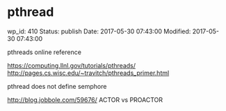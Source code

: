 # pthread


wp_id: 410
Status: publish
Date: 2017-05-30 07:43:00
Modified: 2017-05-30 07:43:00


pthreads online reference

https://computing.llnl.gov/tutorials/pthreads/
http://pages.cs.wisc.edu/~travitch/pthreads_primer.html

pthread does not define semphore

http://blog.jobbole.com/59676/ ACTOR vs PROACTOR